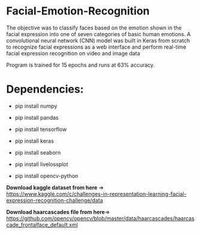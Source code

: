 # Facial-Emotion-Recognition
The objective was to classify faces based on the emotion shown in the facial expression into one of seven categories of basic human emotions. A convolutional neural network (CNN) model was built in Keras from scratch to recognize facial expressions as a web interface and perform real-time facial expression recognition on video and image data

Program is trained for 15 epochs and runs at 63% accuracy.

# Dependencies:
* pip install numpy


* pip install pandas


* pip install tensorflow


* pip install keras


* pip install seaborn


* pip install livelossplot


* pip install opencv-python

**Download kaggle dataset from here** => 
https://www.kaggle.com/c/challenges-in-representation-learning-facial-expression-recognition-challenge/data

**Download haarcascades file from here**=> 
https://github.com/opencv/opencv/blob/master/data/haarcascades/haarcascade_frontalface_default.xml

